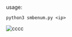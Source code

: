 
usage:
```
python3 smbenum.py <ip>
```
![cccc](https://github.com/abdomagdy0/SMB-Grab/assets/91535529/63e48e67-7190-441d-ba97-a065abc819dd)
